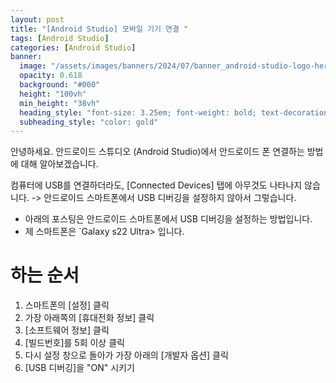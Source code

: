 ```yaml
---
layout: post
title: "[Android Studio] 모바일 기기 연결 "
tags: [Android Studio]
categories: [Android Studio]
banner:
  image: "/assets/images/banners/2024/07/banner_android-studio-logo-hero.jpg"
  opacity: 0.618
  background: "#000"
  height: "100vh"
  min_height: "38vh"
  heading_style: "font-size: 3.25em; font-weight: bold; text-decoration: underline"
  subheading_style: "color: gold"
--- 
```


안녕하세요.
안드로이드 스튜디오 (Android Studio)에서 안드로이드 폰 연결하는 방법에 대해 알아보겠습니다.


컴퓨터에 USB를 연결하더라도, [Connected Devices] 탭에 아무것도 나타나지 않습니다.
 -> 안드로이드 스마트폰에서 USB 디버깅을 설정하지 않아서 그렇습니다.
- 아래의 포스팅은 안드로이드 스마트폰에서 USB 디버깅을 설정하는 방법입니다.
- 제 스마트폰은 `Galaxy s22 Ultra> 입니다.

# 하는 순서
1. 스마트폰의 [설정] 클릭
2. 가장 아래쪽의 [휴대전화 정보] 클릭
3. [소프트웨어 정보] 클릭
4. [빌드번호]를 5회 이상 클릭
5. 다시 설정 창으로 돌아가 가장 아래의 [개발자 옵션] 클릭
6. [USB 디버깅]을 "ON" 시키기